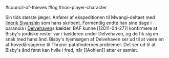 #council-of-thieves #log #non-player-character

Sin tids største jæger. Anfører af ekspeditionen til Mwangi-deltaet med [Ilnerik Sivanshin](Ilnerik%20Sivanshin.md) som hans skribent. Formentlig endte han sine dage i paranoia i [Delvehaven](Delvehaven.md)s kælder.
BAF kunne [[2011-04-27]] konfirmere at Bisby's jordiske rester var i kælderen under Delvehaven, og de fik sig en snak med hans ånd. Bisby's hjemsøgen af Delvehaven ser ud til at være en af hovedårsagerne til Thrune-pathfindernes problemer.
Det ser ud til at Bisby's ånd først kan hvile i fred, når [[Aohlen]] atter er samlet.
